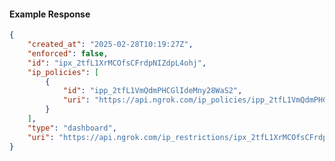 <!-- Code generated for API Clients. DO NOT EDIT. -->

#### Example Response

```json
{
	"created_at": "2025-02-28T10:19:27Z",
	"enforced": false,
	"id": "ipx_2tfL1XrMCOfsCFrdpNIZdpL4ohj",
	"ip_policies": [
		{
			"id": "ipp_2tfL1VmQdmPHCGlIdeMny28WaS2",
			"uri": "https://api.ngrok.com/ip_policies/ipp_2tfL1VmQdmPHCGlIdeMny28WaS2"
		}
	],
	"type": "dashboard",
	"uri": "https://api.ngrok.com/ip_restrictions/ipx_2tfL1XrMCOfsCFrdpNIZdpL4ohj"
}
```
